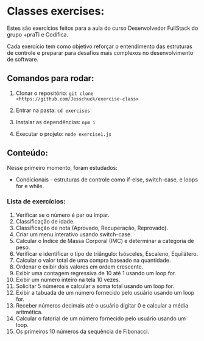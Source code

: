 # Classes exercises:

Estes são exercícios feitos para a aula do curso Desenvolvedor FullStack do grupo +praTi e Codifica.

Cada exercício tem como objetivo reforçar o entendimento das estruturas de controle e preparar para desafios mais complexos no desenvolvimento de software.

## Comandos para rodar:

1. Clonar o repositório: `git clone <https://github.com/Jesschuck/exercise-class>`

2. Entrar na pasta: `cd exercises`

3. Instalar as dependências: `npm i`

4. Executar o projeto: `node exercise1.js`

## Conteúdo:

Nesse primeiro momento, foram estudados:

- Condicionais - estruturas de controle como if-else, switch-case, e loops for e while.

### Lista de exercícios:

1. Verificar se o número é par ou ímpar.
2. Classificação de idade.
3. Classificação de nota (Aprovado, Recuperação, Reprovado).
4. Criar um menu interativo usando switch-case.
5. Calcular o Índice de Massa Corporal (IMC) e determinar a categoria de peso.
6. Verificar e identificar o tipo de triângulo: Isósceles, Escaleno, Equilátero.
7. Calcular o valor total de uma compra baseado na quantidade.
8. Ordenar e exibir dois valores em ordem crescente.
9. Exibir uma contagem regressiva de 10 até 1 usando um loop for.
10. Exibir um número inteiro na tela 10 vezes.
11. Solicitar 5 números e calcular a soma total usando um loop for.
12. Exibir a tabuada de um número fornecido pelo usuário usando um loop for.
13. Receber números decimais até o usuário digitar 0 e calcular a média aritmética.
14. Calcular o fatorial de um número fornecido pelo usuário usando um loop.
15. Os primeiros 10 números da sequência de Fibonacci.
